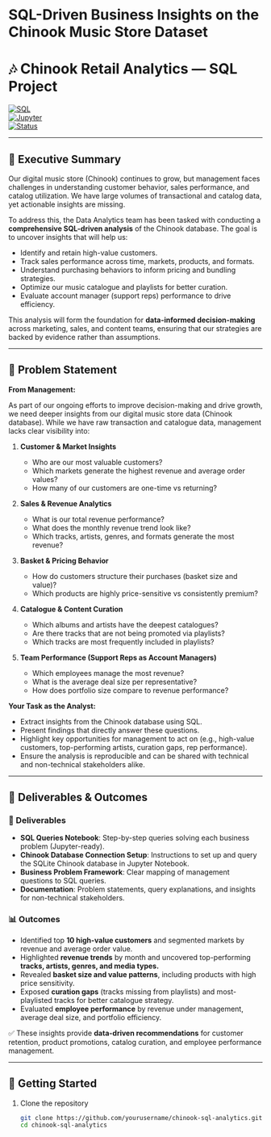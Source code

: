 # SQL-Driven Business Insights on the Chinook Music Store Dataset

# 🎶 Chinook Retail Analytics — SQL Project  

[![SQL](https://img.shields.io/badge/SQL-SQLite-blue)]()  
[![Jupyter](https://img.shields.io/badge/Notebook-Jupyter-orange)]()  
[![Status](https://img.shields.io/badge/Project-Completed-brightgreen)]()  

---

## 📝 Executive Summary  

Our digital music store (Chinook) continues to grow, but management faces challenges in understanding customer behavior, sales performance, and catalog utilization. We have large volumes of transactional and catalog data, yet actionable insights are missing.  

To address this, the Data Analytics team has been tasked with conducting a **comprehensive SQL-driven analysis** of the Chinook database. The goal is to uncover insights that will help us:  
- Identify and retain high-value customers.  
- Track sales performance across time, markets, products, and formats.  
- Understand purchasing behaviors to inform pricing and bundling strategies.  
- Optimize our music catalogue and playlists for better curation.  
- Evaluate account manager (support reps) performance to drive efficiency.  

This analysis will form the foundation for **data-informed decision-making** across marketing, sales, and content teams, ensuring that our strategies are backed by evidence rather than assumptions.  

---

## 📌 Problem Statement  

**From Management:**  

As part of our ongoing efforts to improve decision-making and drive growth, we need deeper insights from our digital music store data (Chinook database). While we have raw transaction and catalogue data, management lacks clear visibility into:  

1. **Customer & Market Insights**  
   - Who are our most valuable customers?  
   - Which markets generate the highest revenue and average order values?  
   - How many of our customers are one-time vs returning?  

2. **Sales & Revenue Analytics**  
   - What is our total revenue performance?  
   - What does the monthly revenue trend look like?  
   - Which tracks, artists, genres, and formats generate the most revenue?  

3. **Basket & Pricing Behavior**  
   - How do customers structure their purchases (basket size and value)?  
   - Which products are highly price-sensitive vs consistently premium?  

4. **Catalogue & Content Curation**  
   - Which albums and artists have the deepest catalogues?  
   - Are there tracks that are not being promoted via playlists?  
   - Which tracks are most frequently included in playlists?  

5. **Team Performance (Support Reps as Account Managers)**  
   - Which employees manage the most revenue?  
   - What is the average deal size per representative?  
   - How does portfolio size compare to revenue performance?  

**Your Task as the Analyst:**  
- Extract insights from the Chinook database using SQL.  
- Present findings that directly answer these questions.  
- Highlight key opportunities for management to act on (e.g., high-value customers, top-performing artists, curation gaps, rep performance).  
- Ensure the analysis is reproducible and can be shared with technical and non-technical stakeholders alike.  

---

## 🎯 Deliverables & Outcomes  

### 📂 Deliverables  
- **SQL Queries Notebook**: Step-by-step queries solving each business problem (Jupyter-ready).  
- **Chinook Database Connection Setup**: Instructions to set up and query the SQLite Chinook database in Jupyter Notebook.  
- **Business Problem Framework**: Clear mapping of management questions to SQL queries.  
- **Documentation**: Problem statements, query explanations, and insights for non-technical stakeholders.  

### 📊 Outcomes  
- Identified top **10 high-value customers** and segmented markets by revenue and average order value.  
- Highlighted **revenue trends** by month and uncovered top-performing **tracks, artists, genres, and media types.**  
- Revealed **basket size and value patterns**, including products with high price sensitivity.  
- Exposed **curation gaps** (tracks missing from playlists) and most-playlisted tracks for better catalogue strategy.  
- Evaluated **employee performance** by revenue under management, average deal size, and portfolio efficiency.  

✅ These insights provide **data-driven recommendations** for customer retention, product promotions, catalog curation, and employee performance management.  

---

## 🚀 Getting Started  

1. Clone the repository  
   ```bash
   git clone https://github.com/yourusername/chinook-sql-analytics.git
   cd chinook-sql-analytics
